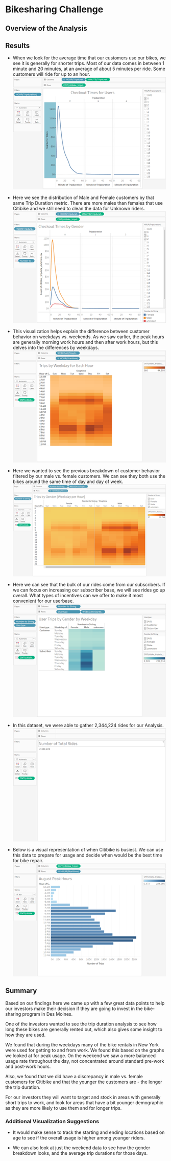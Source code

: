 # Bikesharing Challenge

## Overview of the Analysis

## Results

* When we look for the average time that our customers use our bikes, we see it is generally for shorter trips. Most of our data comes in between 1 minute and 20 minutes, at an average of about 5 minutes per ride. Some customers will ride for up to an hour.
![Checkout Times](Checkout_Times_Users.png)

* Here we see the distribution of Male and Female customers by that same Trip Duration metric. There are more males than females that use Citibike and we still need to clean the data for Unknown riders. 
![Checkout Times Gender](Checkout_Times_Gender.png)

* This visualization helps explain the difference between customer behavior on weekdays vs. weekends. As we saw earlier, the peak hours are generally morning work hours and then after work hours, but this delves into the differences by weekdays.
![](Trips_Weekday_By_Hour.png)

* Here we wanted to see the previous breakdown of customer behavior filtered by our male vs. female customers. We can see they both use the bikes around the same time of day and day of week. 
![](Trips_Weekday_Gender.png)

* Here we can see that the bulk of our rides come from our subscribers. If we can focus on increasing our subscriber base, we will see rides go up overall. What types of incentives can we offer to make it most convenient for our userbase. 
![](Trips_By_Usertype.png)

* In this dataset, we were able to gather 2,344,224 rides for our Analysis. 	
![](Total_Rides.png)

* Below is a visual representation of when Citibike is busiest. We can use this data to prepare for usage and decide when would be the best time for bike repair.
![](August_Peak_Hours.png)

## Summary

Based on our findings here we came up with a few great data points to help our investors make their decision if they are going to invest in the bike-sharing program in Des Moines. 

One of the investors wanted to see the trip duration analysis to see how long these bikes are generally rented out, which also gives some insight to how they are used. 

We found that during the weekdays many of the bike rentals in New York were used for getting to and from work. We found this based on the graphs we looked at for peak usage. On the weekend we saw a more balanced usage rate throughout the day, not concentrated around standard pre-work and post-work hours. 

Also, we found that we did have a discrepancy in male vs. female customers for Citibike and that the younger the customers are - the longer the trip duration. 

For our investors they will want to target and stock in areas with generally short trips to work, and look for areas that have a bit younger demographic as they are more likely to use them and for longer trips. 

### Additional Visualization Suggestions

* It would make sense to track the starting and ending locations based on age to see if the overall usage is higher among younger riders. 

* We can also look at just the weekend data to see how the gender breakdown looks, and the average trip durations for those days. 